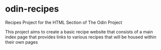 # odin-recipes
Recipes Project for the HTML Section of The Odin Project

This project aims to create a basic recipe website that consists of a main index page that provides
links to various recipes that will be housed within their own pages 